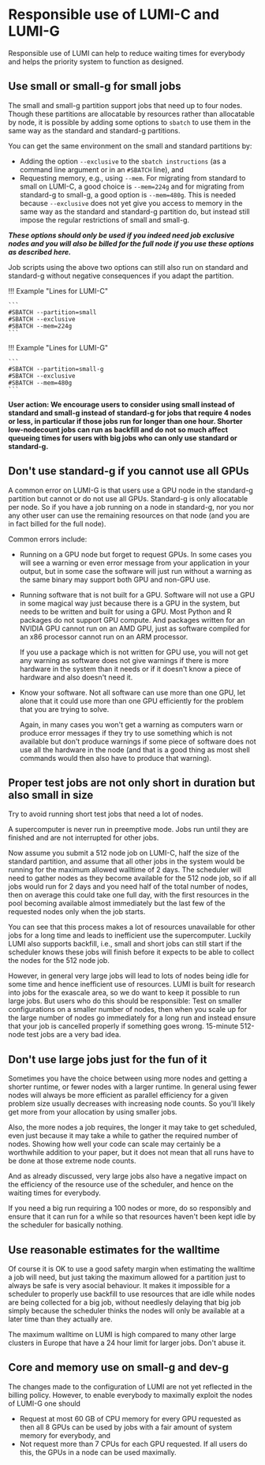 # Responsible use of LUMI-C and LUMI-G

Responsible use of LUMI can help to reduce waiting times for everybody and helps the priority
system to function as designed.


## Use small or small-g for small jobs

The small and small-g partition support jobs that need up to four nodes. Though these partitions
are allocatable by resources rather than allocatable by node, it is possible by adding some options
to `sbatch` to use them in the same way as the standard and standard-g partitions.

You can get the same environment on the small and standard partitions by:

-   Adding the option `--exclusive` to the `sbatch instructions` (as a command line argument or
    in an `#SBATCH` line), and
-   Requesting memory, e.g., using `--mem`. For migrating from standard to small on LUMI-C, a good
    choice is `--mem=224g` and for migrating from standard-g to small-g, a good option is
    `--mem=480g`. This is needed because `--exclusive` does not yet give you access to memory in 
    the same way as the standard and standard-g partition do, but instead still impose the regular
    restrictions of small and small-g.

***These options should only be used if you indeed need job exclusive nodes and you will also be
billed for the full node if you use these options as described here.***

Job scripts using the above two options can still also run on standard and standard-g without 
negative consequences if you adapt the partition.

!!! Example "Lines for LUMI-C"

    ```
    #SBATCH --partition=small
    #SBATCH --exclusive
    #SBATCH --mem=224g
    ```

!!! Example "Lines for LUMI-G"

    ```
    #SBATCH --partition=small-g
    #SBATCH --exclusive
    #SBATCH --mem=480g
    ```

**User action: We encourage users to consider using small instead of standard and small-g instead of
standard-g for jobs that require 4 nodes or less, in particular if those jobs run for longer than
one hour. Shorter low-nodecount jobs can run as backfill and do not so much affect queueing times
for users with big jobs who can only use standard or standard-g.**


## Don't use standard-g if you cannot use all GPUs

A common error on LUMI-G is that users use a GPU node in the standard-g partition but cannot or
do not use all GPUs. Standard-g is only allocatable per node. So if you have a job running on a
node in standard-g, nor you nor any other user can use the remaining resources on that node (and you
are in fact billed for the full node).

Common errors include:

-   Running on a GPU node but forget to request GPUs. In some cases you will see a warning or even
    error message from your application in your output, 
    but in some case the software will just run without a warning as
    the same binary may support both GPU and non-GPU use.

-   Running software that is not built for a GPU. Software will not use a GPU in some magical way
    just because there is a GPU in the system, but needs to be written and built for using a GPU.
    Most Python and R packages do not support GPU compute. And packages written for an NVIDIA GPU
    cannot run on an AMD GPU, just as software compiled for an x86 processor cannot run on an ARM
    processor.

    If you use a package which is not written for GPU use, you will not get any warning as software 
    does not give warnings if there is more hardware in the system than it needs or if it doesn't 
    know a piece of hardware and also doesn't need it.

-   Know your software. Not all software can use more than one GPU, let alone that it could use more
    than one GPU efficiently for the problem that you are trying to solve.

    Again, in many cases you won't get a warning as computers warn or produce error messages if they
    try to use something which is not available but don't produce warnings if some piece of software does
    not use all the hardware in the node (and that is a good thing as most shell commands would then also
    have to produce that warning).


## Proper test jobs are not only short in duration but also small in size

Try to avoid running short test jobs that need a lot of nodes. 

A supercomputer is never run in preemptive mode. Jobs run until they are finished and are not interrupted
for other jobs.

Now assume you submit a 512 node job on LUMI-C, half the size of the standard partition, and assume that all other
jobs in the system would be running for the maximum allowed walltime of 2 days. The scheduler will need to
gather nodes as they become available for the 512 node job, so if all jobs would run for 2 days and you need 
half of the total number of nodes, then on average this could take one full day, with the first resources in 
the pool becoming available almost immediately but the last few of the requested nodes only when the job starts.

You can see that this process makes a lot of resources unavailable for other jobs for a long time and leads to
inefficient use the supercomputer. Luckily LUMI also supports backfill, i.e., small and short jobs can still start
if the scheduler knows these jobs will finish before it expects to be able to collect the nodes for the 512 node
job. 

However, in general very large jobs will lead to lots of nodes being idle for some time and hence inefficient use
of resources. LUMI is built for research into jobs for the exascale area, so we do want to keep it possible to run
large jobs. But users who do this should be responsible: Test on smaller configurations on a smaller number of nodes,
then when you scale up for the large number of nodes go immediately for a long run and instead ensure that your job
is cancelled properly if something goes wrong. 15-minute 512-node test jobs are a very bad idea.


## Don't use large jobs just for the fun of it

Sometimes you have the choice between using more nodes and getting a shorter runtime, or fewer nodes with a larger runtime.
In general using fewer nodes will always be more efficient as parallel efficiency for a given problem size usually decreases
with increasing node counts. So you'll likely get more from your allocation by using smaller jobs.

Also, the more nodes a job requires, the longer it may take to get scheduled, even just because it may take a while to gather 
the required number of nodes. Showing how well your code can scale may certainly be a worthwhile addition to your paper, but it
does not mean that all runs have to be done at those extreme node counts.

And as already discussed, very large jobs also have a negative impact on the efficiency of the resource use of the scheduler,
and hence on the waiting times for everybody.

If you need a big run requiring a 100 nodes or more, do so responsibly and ensure that it can run for a while so that 
resources haven't been kept idle by the scheduler for basically nothing.


## Use reasonable estimates for the walltime

Of course it is OK to use a good safety margin when estimating the walltime a job will need, but just taking the 
maximum allowed for a partition just to always be safe is very asocial behaviour. It makes it impossible for a 
scheduler to properly use backfill to use resources that are idle while nodes are being collected for a big job,
without needlesly delaying that big job simply because the scheduler thinks the nodes will only be available at
a later time than they actually are.

The maximum walltime on LUMI is high compared to many other large clusters in Europe that have a 24 hour limit
for larger jobs. Don't abuse it.


## Core and memory use on small-g and dev-g

The changes made to the configuration of LUMI are not yet reflected in the billing policy. However, 
to enable everybody to maximally exploit the nodes of LUMI-G one should

-   Request at most 60 GB of CPU memory for every GPU requested as then all 8 GPUs can be used
    by jobs with a fair amount of system memory for everybody, and
-   Not request more than 7 CPUs for each GPU requested. If all users do this, the GPUs
    in a node can be used maximally.

